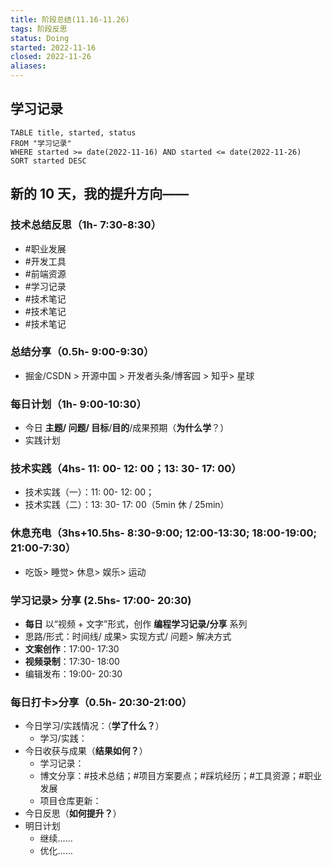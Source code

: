 ```yaml
---
title: 阶段总结(11.16-11.26)
tags: 阶段反思
status: Doing
started: 2022-11-16
closed: 2022-11-26
aliases: 
---
```

## 学习记录

```dataview
TABLE title, started, status
FROM "学习记录"
WHERE started >= date(2022-11-16) AND started <= date(2022-11-26)
SORT started DESC
```

## 新的 10 天，我的提升方向——
### 技术总结反思（1h- 7:30-8:30）
- #职业发展
- #开发工具
- #前端资源
- #学习记录
- #技术笔记
- #技术笔记
- #技术笔记
### 总结分享（0.5h- 9:00-9:30）
- 掘金/CSDN > 开源中国 > 开发者头条/博客园 > 知乎> 星球
### 每日计划（1h- 9:00-10:30）
- 今日 **主题/ 问题/ 目标**/**目的**/成果预期（**为什么学**？）
- 实践计划
### 技术实践（4hs- 11: 00- 12: 00；13: 30- 17: 00）
- 技术实践（一）：11: 00- 12: 00；
- 技术实践（二）：13: 30- 17: 00（5min 休 / 25min）
### 休息充电（3hs+10.5hs- 8:30-9:00; 12:00-13:30; 18:00-19:00; 21:00-7:30）
- 吃饭> 睡觉> 休息> 娱乐> 运动
### 学习记录> 分享 (2.5hs- 17:00- 20:30)
- **每日** 以“视频 + 文字”形式，创作 **编程学习记录/分享** 系列
- 思路/形式：时间线/ 成果> 实现方式/ 问题> 解决方式
- **文案创作**：17:00- 17:30
- **视频录制**：17:30- 18:00
- 编辑发布：19:00- 20:30
### 每日打卡>分享（0.5h- 20:30-21:00）
- 今日学习/实践情况：（**学了什么？**）
  - 学习/实践：
- 今日收获与成果（**结果如何？**）
  - 学习记录：
  - 博文分享：#技术总结；#项目方案要点；#踩坑经历；#工具资源；#职业发展
  - 项目仓库更新：
- 今日反思（**如何提升？**）
- 明日计划
  - 继续……
  - 优化……
